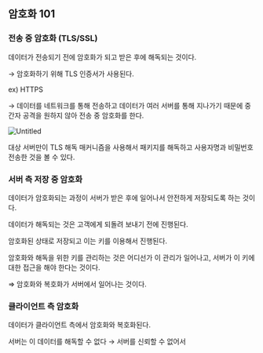## 암호화 101

### 전송 중 암호화 (TLS/SSL)

데이터가 전송되기 전에 암호화가 되고 받은 후에 해독되는 것이다.

→ 암호화하기 위해 TLS 인증서가 사용된다.

ex) HTTPS

→ 데이터를 네트워크를 통해 전송하고 데이터가 여러 서버를 통해 지나가기 때문에 중간자 공격을 원하지 않아 전송 중 암호화를 한다.

![Untitled](https://prod-files-secure.s3.us-west-2.amazonaws.com/0e50c9f9-d6b9-4369-b0d8-a40d14ac1451/cccda34f-424a-49b3-9513-2298ed5fa596/Untitled.png)

대상 서버만이 TLS 해독 매커니즘을 사용해서 패키지를 해독하고 사용자명과 비밀번호 전송한 것을 볼 수 있다.

### 서버 측 저장 중 암호화

데이터가 암호화되는 과정이 서버가 받은 후에 일어나서 안전하게 저장되도록 하는 것이다.

데이터가 해독되는 것은 고객에게 되돌려 보내기 전에 진행된다.

암호화된 상태로 저장되고 이는 키를 이용해서 진행된다.

암호화와 해독을 위한 키를 관리하는 것은 어디선가 이 관리가 일어나고, 서버가 이 키에 대한 접근을 해야 한다는 것이다.

⇒ 암호화와 복호화가 서버에서 일어나는 것이다.

### 클라이언트 측 암호화

데이터가 클라이언트 측에서 암호화와 복호화된다.

서버는 이 데이터를 해독할 수 없다 → 서버를 신뢰할 수 없어서